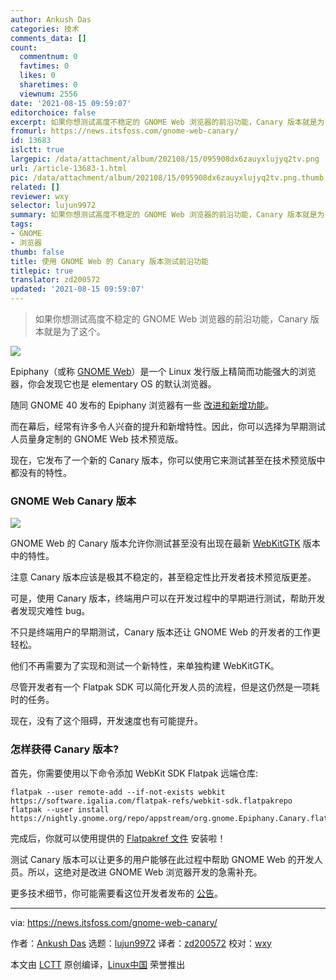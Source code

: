 ```yaml
---
author: Ankush Das
categories: 技术
comments_data: []
count:
  commentnum: 0
  favtimes: 0
  likes: 0
  sharetimes: 0
  viewnum: 2556
date: '2021-08-15 09:59:07'
editorchoice: false
excerpt: 如果你想测试高度不稳定的 GNOME Web 浏览器的前沿功能，Canary 版本就是为了这个。
fromurl: https://news.itsfoss.com/gnome-web-canary/
id: 13683
islctt: true
largepic: /data/attachment/album/202108/15/095908dx6zauyxlujyq2tv.png
url: /article-13683-1.html
pic: /data/attachment/album/202108/15/095908dx6zauyxlujyq2tv.png.thumb.jpg
related: []
reviewer: wxy
selector: lujun9972
summary: 如果你想测试高度不稳定的 GNOME Web 浏览器的前沿功能，Canary 版本就是为了这个。
tags:
- GNOME
- 浏览器
thumb: false
title: 使用 GNOME Web 的 Canary 版本测试前沿功能
titlepic: true
translator: zd200572
updated: '2021-08-15 09:59:07'
---
```



> 
> 如果你想测试高度不稳定的 GNOME Web 浏览器的前沿功能，Canary 版本就是为了这个。
> 
> 
> 


![](/data/attachment/album/202108/15/095908dx6zauyxlujyq2tv.png)


Epiphany（或称 [GNOME Web](https://wiki.gnome.org/Apps/Web/)）是一个 Linux 发行版上精简而功能强大的浏览器，你会发现它也是 elementary OS 的默认浏览器。


随同 GNOME 40 发布的 Epiphany 浏览器有一些 [改进和新增功能](https://news.itsfoss.com/gnome-web-new-tab/)。


而在幕后，经常有许多令人兴奋的提升和新增特性。因此，你可以选择为早期测试人员量身定制的 GNOME Web 技术预览版。


现在，它发布了一个新的 Canary 版本，你可以使用它来测试甚至在技术预览版中都没有的特性。


### GNOME Web Canary 版本


![](/data/attachment/album/202108/15/095910jx60ltvu40ltd292.png)


GNOME Web 的 Canary 版本允许你测试甚至没有出现在最新 [WebKitGTK](https://webkitgtk.org) 版本中的特性。


注意 Canary 版本应该是极其不稳定的，甚至稳定性比开发者技术预览版更差。


可是，使用 Canary 版本，终端用户可以在开发过程中的早期进行测试，帮助开发者发现灾难性 bug。


不只是终端用户的早期测试，Canary 版本还让 GNOME Web 的开发者的工作更轻松。


他们不再需要为了实现和测试一个新特性，来单独构建 WebKitGTK。


尽管开发者有一个 Flatpak SDK 可以简化开发人员的流程，但是这仍然是一项耗时的任务。


现在，没有了这个阻碍，开发速度也有可能提升。


### 怎样获得 Canary 版本?


首先，你需要使用以下命令添加 WebKit SDK Flatpak 远端仓库:



```
flatpak --user remote-add --if-not-exists webkit https://software.igalia.com/flatpak-refs/webkit-sdk.flatpakrepo
flatpak --user install https://nightly.gnome.org/repo/appstream/org.gnome.Epiphany.Canary.flatpakref

```

完成后，你就可以使用提供的 [Flatpakref 文件](https://nightly.gnome.org/repo/appstream/org.gnome.Epiphany.Canary.flatpakref) 安装啦！


测试 Canary 版本可以让更多的用户能够在此过程中帮助 GNOME Web 的开发人员。所以，这绝对是改进 GNOME Web 浏览器开发的急需补充。


更多技术细节，你可能需要看这位开发者发布的 [公告](https://base-art.net/Articles/introducing-the-gnome-web-canary-flavor/)。




---


via: <https://news.itsfoss.com/gnome-web-canary/>


作者：[Ankush Das](https://news.itsfoss.com/author/ankush/) 选题：[lujun9972](https://github.com/lujun9972) 译者：[zd200572](https://github.com/zd200572) 校对：[wxy](https://github.com/wxy)


本文由 [LCTT](https://github.com/LCTT/TranslateProject) 原创编译，[Linux中国](https://linux.cn/) 荣誉推出